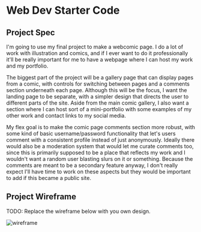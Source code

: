 # Web Dev Starter Code

## Project Spec

I'm going to use my final project to make a webcomic page. I do a lot of work with
illustration and comics, and if I ever want to do it professionally it'll be really
important for me to have a webpage where I can host my work and my portfolio.

The biggest part of the project will be a gallery page that can display pages from
a comic, with controls for switching between pages and a comments section underneath
each page. Although this will be the focus, I want the landing page to be separate,
with a simpler design that directs the user to different parts of the site. Aside from
the main comic gallery, I also want a section where I can host sort of a mini-portfolio
with some examples of my other work and contact links to my social media.

My flex goal is to make the comic page comments section more robust, with some kind of basic
username/password functionality that let's users comment with a consistent profile instead
of just anonymously. Ideally there would also be a moderation system that would let me
curate comments too, since this is primarily supposed to be a place that reflects my work
and I wouldn't want a random user blasting slurs on it or something. Because the comments
are meant to be a secondary feature anyway, I don't really expect I'll have time to
work on these aspects but they would be important to add if this became a public site.

## Project Wireframe

TODO: Replace the wireframe below with you own design.

![wireframe](wireframe-example.png)
